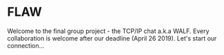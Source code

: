 # FLAW
Welcome to the final group project - the TCP/IP chat a.k.a WALF. Every collaboration is welcome after our deadline (April 26 2019). Let's start our connection...
